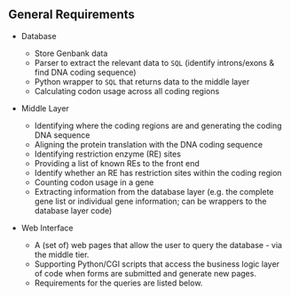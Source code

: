 ## General Requirements
 * Database
    - Store Genbank data
    - Parser to extract the relevant data to `SQL` (identify introns/exons
& find DNA coding sequence)
    - Python wrapper to `SQL` that returns data to the middle layer
    - Calculating codon usage across all coding regions

* Middle Layer
    - Identifying where the coding regions are and generating the coding DNA sequence
    - Aligning the protein translation with the DNA coding sequence
    - Identifying restriction enzyme (RE) sites
    - Providing a list of known REs to the front end
    - Identify whether an RE has restriction sites within the coding region
    - Counting codon usage in a gene
    - Extracting information from the database layer (e.g. the complete gene list or individual gene information; can be wrappers to the database layer code)
* Web Interface
    - A (set of) web pages that allow the user to query the database - via the middle tier.
    - Supporting Python/CGI scripts that access the business logic layer of code when forms are submitted and generate new pages.
    - Requirements for the queries are listed below.

##
